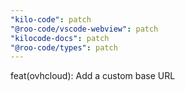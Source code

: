 ```yaml
---
"kilo-code": patch
"@roo-code/vscode-webview": patch
"kilocode-docs": patch
"@roo-code/types": patch
---
```


feat(ovhcloud): Add a custom base URL

